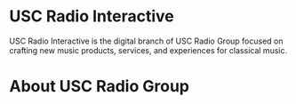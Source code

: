 # USC Radio Interactive

USC Radio Interactive is the digital branch of USC Radio Group focused on crafting new music products, services, and experiences for classical music.


# About USC Radio Group


